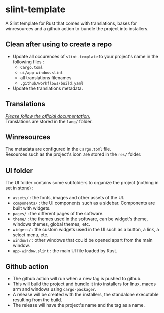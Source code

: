 # slint-template
A Slint template for Rust that comes with translations, bases for winresources and a github action to bundle the project into installers.  

## Clean after using to create a repo
- Update all occurences of `slint-template` to your project's name in the following files :
  - `Cargo.toml`
  - `ui/app-window.slint`
  - all translations filenames
  - `.github/workflows/build.yaml`
- Update the translations metadata.

## Translations
[*Please follow the official documentation.*](https://docs.slint.dev/latest/docs/slint/guide/development/translations/)  
Translations are stored in the `lang/` folder.  

## Winresources
The metadata are configured in the `Cargo.toml` file.  
Resources such as the project's icon are stored in the `res/` folder.  

## UI folder
The UI folder contains some subfolders to organize the project (nothing in set in stone) :
- `assets/` : the fonts, images and other assets of the UI.
- `components/` : the UI components such as a sidebar. Components are built with widgets.
- `pages/` : the different pages of the software.
- `theme/` : the themes used in the software, can be widget's theme, windows themes, global themes, etc.
- `widgets/` : the custom widgets used in the UI such as a button, a link, a select menu, etc.
- `windows/` : other windows that could be opened apart from the main window.
- `app-window.slint` : the main UI file loaded by Rust.

## Github action
- The github action will run when a new tag is pushed to github.  
- This will build the project and bundle it into installers for linux, macos arm and windows using `cargo-packager`.
- A release will be created with the installers, the standalone executable resulting from the build.
- The release will have the project's name and the tag as a name.